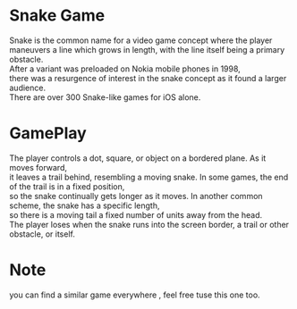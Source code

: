 # Snake Game 
Snake is the common name for a video game concept where the player maneuvers a line which grows in length, 
with the line itself being a primary obstacle.      
After a variant was preloaded on Nokia mobile phones in 1998,     
there was a resurgence of interest in the snake concept as it found a larger audience.       
There are over 300 Snake-like games for iOS alone.

# GamePlay
The player controls a dot, square, or object on a bordered plane. As it moves forward,      
it leaves a trail behind, resembling a moving snake. In some games, the end of the trail is in a fixed position,     
so the snake continually gets longer as it moves. In another common scheme, the snake has a specific length,      
so there is a moving tail a fixed number of units away from the head.         
The player loses when the snake runs into the screen border, a trail or other obstacle, or itself. 

# Note 
you can find a similar game everywhere , feel free tuse this one too.

